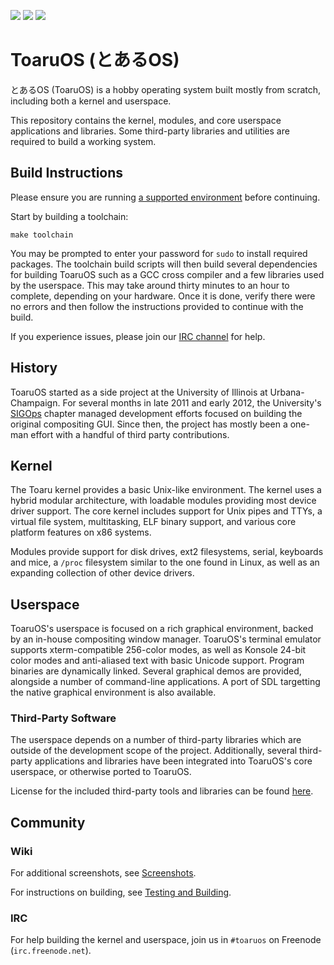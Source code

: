 ![](http://i.imgur.com/6J9yaeW.png)
![](http://i.imgur.com/0FCwNSa.png)
![](http://i.imgur.com/S3WqBPg.png)

# ToaruOS (とあるOS) #

とあるOS (ToaruOS) is a hobby operating system built mostly from scratch, including both a kernel and userspace.

This repository contains the kernel, modules, and core userspace applications and libraries. Some third-party libraries and utilities are required to build a working system.

## Build Instructions ##

Please ensure you are running [a supported environment](https://github.com/klange/toaruos/wiki/Testing-and-Building#requirements) before continuing.

Start by building a toolchain:

    make toolchain

You may be prompted to enter your password for `sudo` to install required packages. The toolchain build scripts will then build several dependencies for building ToaruOS such as a GCC cross compiler and a few libraries used by the userspace. This may take around thirty minutes to an hour to complete, depending on your hardware. Once it is done, verify there were no errors and then follow the instructions provided to continue with the build.

If you experience issues, please join our [IRC channel](#irc) for help.

## History ##

ToaruOS started as a side project at the University of Illinois at Urbana-Champaign. For several months in late 2011 and early 2012, the University's [SIGOps](http://www.acm.uiuc.edu/sigops/) chapter managed development efforts focused on building the original compositing GUI. Since then, the project has mostly been a one-man effort with a handful of third party contributions.

## Kernel ##

The Toaru kernel provides a basic Unix-like environment. The kernel uses a hybrid modular architecture, with loadable modules providing most device driver support. The core kernel includes support for Unix pipes and TTYs, a virtual file system, multitasking, ELF binary support, and various core platform features on x86 systems.

Modules provide support for disk drives, ext2 filesystems, serial, keyboards and mice, a `/proc` filesystem similar to the one found in Linux, as well as an expanding collection of other device drivers.

## Userspace ##

ToaruOS's userspace is focused on a rich graphical environment, backed by an in-house compositing window manager. ToaruOS's terminal emulator supports xterm-compatible 256-color modes, as well as Konsole 24-bit color modes and anti-aliased text with basic Unicode support. Program binaries are dynamically linked. Several graphical demos are provided, alongside a number of command-line applications. A port of SDL targetting the native graphical environment is also available.

### Third-Party Software ###

The userspace depends on a number of third-party libraries which are outside of the development scope of the project. Additionally, several third-party applications and libraries have been integrated into ToaruOS's core userspace, or otherwise ported to ToaruOS.

License for the included third-party tools and libraries can be found [here](hdd/usr/share/licenses).

## Community ##

### Wiki ###

For additional screenshots, see [Screenshots](https://github.com/klange/toaruos/wiki/Screenshots).

For instructions on building, see [Testing and Building](https://github.com/klange/toaruos/wiki/Testing-and-Building).

### IRC ###

For help building the kernel and userspace, join us in `#toaruos` on Freenode (`irc.freenode.net`).
